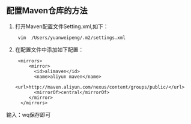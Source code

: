 ## 配置Maven仓库的方法

1. 打开Maven配置文件Setting.xml,如下：  

        vim  /Users/yuanweipeng/.m2/settings.xml

2. 在配置文件中添加如下配置：


	    <mirrors>
	        <mirror>
	          <id>alimaven</id>
	          <name>aliyun maven</name>
	          <url>http://maven.aliyun.com/nexus/content/groups/public/</url>
	          <mirrorOf>central</mirrorOf>        
	        </mirror>
	     </mirrors>

输入：wq保存即可